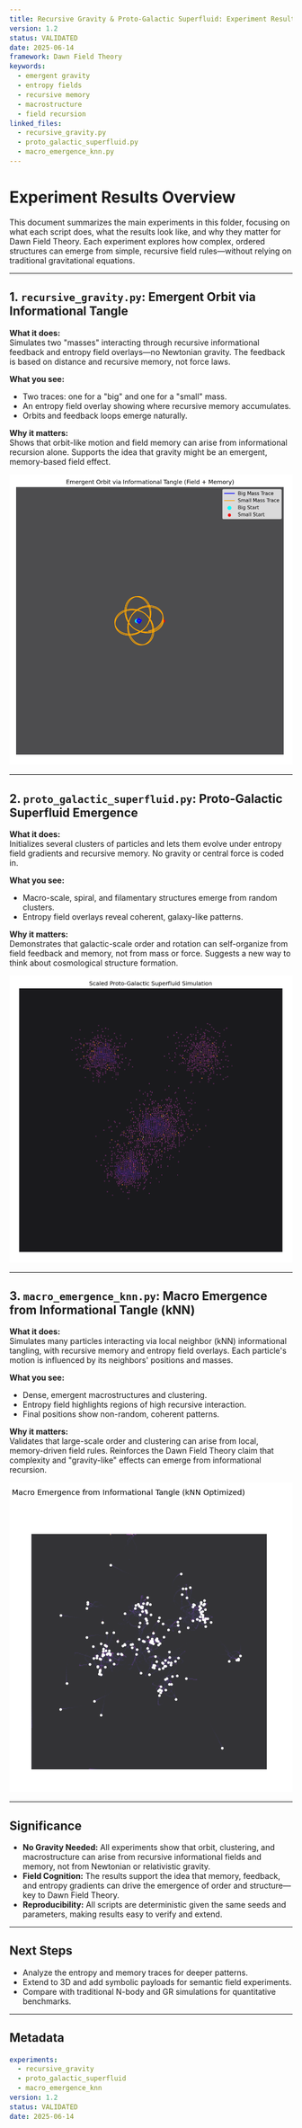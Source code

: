 ```yaml
---
title: Recursive Gravity & Proto-Galactic Superfluid: Experiment Results
version: 1.2
status: VALIDATED
date: 2025-06-14
framework: Dawn Field Theory
keywords:
  - emergent gravity
  - entropy fields
  - recursive memory
  - macrostructure
  - field recursion
linked_files:
  - recursive_gravity.py
  - proto_galactic_superfluid.py
  - macro_emergence_knn.py
---
```


# Experiment Results Overview

This document summarizes the main experiments in this folder, focusing on what each script does, what the results look like, and why they matter for Dawn Field Theory. Each experiment explores how complex, ordered structures can emerge from simple, recursive field rules—without relying on traditional gravitational equations.

---

## 1. `recursive_gravity.py`: Emergent Orbit via Informational Tangle

**What it does:**  
Simulates two "masses" interacting through recursive informational feedback and entropy field overlays—no Newtonian gravity. The feedback is based on distance and recursive memory, not force laws.

**What you see:**  
- Two traces: one for a "big" and one for a "small" mass.
- An entropy field overlay showing where recursive memory accumulates.
- Orbits and feedback loops emerge naturally.

**Why it matters:**  
Shows that orbit-like motion and field memory can arise from informational recursion alone. Supports the idea that gravity might be an emergent, memory-based field effect.

![Emergent Orbit Output](./reference_material/recursive_gravity_2025-06-07_results.png)

---

## 2. `proto_galactic_superfluid.py`: Proto-Galactic Superfluid Emergence

**What it does:**  
Initializes several clusters of particles and lets them evolve under entropy field gradients and recursive memory. No gravity or central force is coded in.

**What you see:**  
- Macro-scale, spiral, and filamentary structures emerge from random clusters.
- Entropy field overlays reveal coherent, galaxy-like patterns.

**Why it matters:**  
Demonstrates that galactic-scale order and rotation can self-organize from field feedback and memory, not from mass or force. Suggests a new way to think about cosmological structure formation.

![Proto-Galactic Superfluid Output](./reference_material/proto_galactic_superfluid_2025-06-07_results.png)

---

## 3. `macro_emergence_knn.py`: Macro Emergence from Informational Tangle (kNN)

**What it does:**  
Simulates many particles interacting via local neighbor (kNN) informational tangling, with recursive memory and entropy field overlays. Each particle's motion is influenced by its neighbors' positions and masses.

**What you see:**  
- Dense, emergent macrostructures and clustering.
- Entropy field highlights regions of high recursive interaction.
- Final positions show non-random, coherent patterns.

**Why it matters:**  
Validates that large-scale order and clustering can arise from local, memory-driven field rules. Reinforces the Dawn Field Theory claim that complexity and "gravity-like" effects can emerge from informational recursion.

![Macro Emergence Output](./reference_material/macro_emergence_knn_2025-06-07_results.png)

---

## Significance

- **No Gravity Needed:** All experiments show that orbit, clustering, and macrostructure can arise from recursive informational fields and memory, not from Newtonian or relativistic gravity.
- **Field Cognition:** The results support the idea that memory, feedback, and entropy gradients can drive the emergence of order and structure—key to Dawn Field Theory.
- **Reproducibility:** All scripts are deterministic given the same seeds and parameters, making results easy to verify and extend.

---

## Next Steps

- Analyze the entropy and memory traces for deeper patterns.
- Extend to 3D and add symbolic payloads for semantic field experiments.
- Compare with traditional N-body and GR simulations for quantitative benchmarks.

---

## Metadata

```yaml
experiments:
  - recursive_gravity
  - proto_galactic_superfluid
  - macro_emergence_knn
version: 1.2
status: VALIDATED
date: 2025-06-14
```
